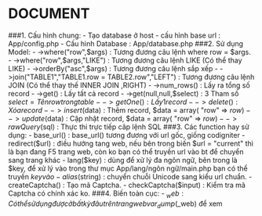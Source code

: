 # DOCUMENT

###1. Cấu hình chung:
	- Tạo database ở host
	- cấu hình base url  : App/config.php 
	- Cấu hình Database  : App/database.php 
###2. Sử dụng Model:
	- ->where("row",$args)				: Tương đương câu lệnh where row = $args.
	- ->where("row",$args,"LIKE")		: Tương đương câu lệnh LIKE (Có thể thay LIKE)
	- ->orderBy("asc",$args)			: Tương đương câu lệnh sắp xếp
	- ->join("TABLE1","TABLE1.row = TABLE2.row","LEFT") : Tương đương câu  lệnh JOIN (Có thể thay thế INNER JOIN ,RIGHT)
	- ->num_rows()						: Lấy ra tổng số record
	- ->get()							: Lấy tất cả record
	- ->get(null,null,$select)			: 3 Tham số $select = Tên row trong table
	- ->getOne()						: Lấy 1 record
	- ->delete()						: Xóa record
	- ->insert($data)					: Thêm record, $data = array( "row" => $row )
	- ->update($data) 					: Cập nhật record, $data = array( "row" => $row )
	- ->rawQuery($sql)					: Thực thi trực tiếp câp lệnh SQL
###3. Các function hay sử dụng:
	- base_url() 			: base_url() tương đương với url gốc, giống codigniter
	- redirect($url)		: điều hướng tang web, nếu bên trong biến $url = "current" thì là bạn đang F5 trang web, còn ko bạn có thể truyền url vào bt để chuyển sang trang khác
	- lang($key) 			: dùng để xử lý đa ngôn ngữ, bên trong là $key, để xử lý vào trong thư mục App/lang/ngôn ngữ/main.php bạn có thể truyền $key vào
	- alias($string)		: chuyển chuỗi Unicode sang kiểu url chuẩn.
	- createCaptcha()   	: Tạo mã Captcha.
	- checkCaptcha($input)	: Kiểm tra mã Captcha có chính xác ko. 
###4. Biến toàn cục:
	- $_web					: Có thể sử dụng được ở bất kỳ đâu trên trang web var_dump($_web) để xem
	
